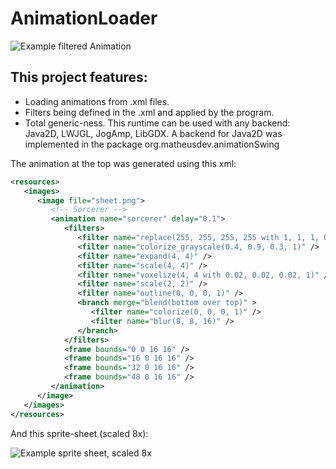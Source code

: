 AnimationLoader
===============

![Example filtered Animation](http://i.imgur.com/gvegndZ.gif)

This project features:
----------------------
* Loading animations from .xml files.
* Filters being defined in the .xml and applied by the program.
* Total generic-ness. This runtime can be used with any backend: Java2D, LWJGL, JogAmp, LibGDX.
A backend for Java2D was implemented in the package org.matheusdev.animationSwing

The animation at the top was generated using this xml:
```xml
<resources>
   <images>
      <image file="sheet.png">
         <!-- Sorcerer -->
         <animation name="sorcerer" delay="0.1">
            <filters>
               <filter name="replace(255, 255, 255, 255 with 1, 1, 1, 0 range 2)" />
               <filter name="colorize_grayscale(0.4, 0.9, 0.3, 1)" />
               <filter name="expand(4, 4)" />
               <filter name="scale(4, 4)" />
               <filter name="voxelize(4, 4 with 0.02, 0.02, 0.02, 1)" />
               <filter name="scale(2, 2)" />
               <filter name="outline(0, 0, 0, 1)" />
               <branch merge="blend(bottom over top)" >
                  <filter name="colorize(0, 0, 0, 1)" />
                  <filter name="blur(8, 8, 16)" />
               </branch>
            </filters>
            <frame bounds="0 0 16 16" />
            <frame bounds="16 0 16 16" />
            <frame bounds="32 0 16 16" />
            <frame bounds="48 0 16 16" />
         </animation>
      </image>
   </images>
</resources>
```

And this sprite-sheet (scaled 8x):

![Example sprite sheet, scaled 8x](http://i.imgur.com/Nsid1E8.png)